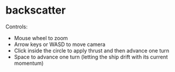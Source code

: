 # backscatter

Controls:
- Mouse wheel to zoom
- Arrow keys or WASD to move camera
- Click inside the circle to apply thrust and then advance one turn
- Space to advance one turn (letting the ship drift with its current momentum)
